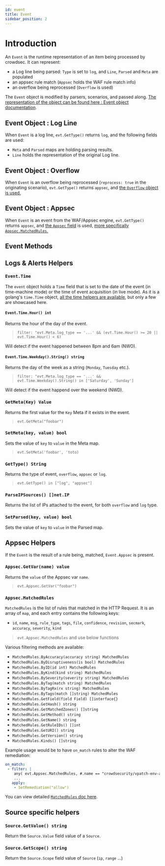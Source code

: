 ```yaml
---
id: event
title: Event
sidebar_position: 2
---
```


# Introduction

An `Event` is the runtime representation of an item being processed by crowdsec. It can represent:

 - a Log line being parsed: `Type` is set to `log`, and `Line`, `Parsed` and `Meta` are populated
 - an appsec rule match (`Appsec` holds the WAF rule match info)
 - an overflow being reprocessed (`Overflow` is used)


The `Event` object is modified by parsers, scenarios, and passed along. [The representation of the object can be found here : Event object documentation](https://pkg.go.dev/github.com/crowdsecurity/crowdsec/pkg/types#Event).



## Event Object : Log Line

When `Event` is a log line, `evt.GetType()` returns `log`, and the following fields are used:
 - `Meta` and `Parsed` maps are holding parsing results.
 - `Line` holds the representation of the original Log line.

## Event Object : Overflow

When `Event` is an overflow being reprocessed (`reprocess: true` in the originating scenario), `evt.GetType()` returns `appsec`, and [the `Overflow` object is used.](https://pkg.go.dev/github.com/crowdsecurity/crowdsec/pkg/types#RuntimeAlert)


## Event Object : Appsec

When `Event` is an event from the WAF/Appsec engine, `evt.GetType()` returns `appsec`, and [the `Appsec` field](https://pkg.go.dev/github.com/crowdsecurity/crowdsec/pkg/types#AppsecEvent) is used, [more specifically `Appsec.MatchedRules`.](https://pkg.go.dev/github.com/crowdsecurity/crowdsec/pkg/types#MatchedRules)


## Event Methods

## Logs & Alerts Helpers

### `Event.Time`

The `event` object holds a `Time` field that is set to the date of the event (in time-machine mode) or the time of event acquisition (in live mode). As it is a golang's `time.Time` object, [all the time helpers are available](https://pkg.go.dev/time#Time), but only a few are showcased here.

#### `Event.Time.Hour() int`

Returns the hour of the day of the event.

> `filter: "evt.Meta.log_type == '...' && (evt.Time.Hour() >= 20 || evt.Time.Hour() < 6)`

Will detect if the event happened between 8pm and 6am (NWO).

#### `Event.Time.Weekday().String() string`

Returns the day of the week as a string (`Monday`, `Tuesday` etc.).

> `filter: "evt.Meta.log_type == '...' && evt.Time.Weekday().String() in ['Saturday', 'Sunday']`

Will detect if the event happend over the weekend (NWD).

### `GetMeta(Key) Value`

Returns the first value for the `Key` Meta if it exists in the event.

> `evt.GetMeta("foobar")`

### `SetMeta(key, value) bool`

Sets the value of `key` to `value` in the Meta map.

> `evt.SetMeta('foobar', 'toto)`


### `GetType() String`

Returns the type of event, `overflow`, `appsec` or `log`.

> `evt.GetType() in ["log", "appsec"]`

### `ParseIPSources() []net.IP`

Returns the list of IPs attached to the event, for both `overflow` and `log` type.


### `SetParsed(key, value) bool`

Sets the value of `key` to `value` in the Parsed map.

## Appsec Helpers

If the `Event` is the result of a rule being, matched, `Event.Appsec` is present.

### `Appsec.GetVar(name) value`

Returns the `value` of the Appsec var `name`. 

> `evt.Appsec.GetVar("foobar")`

### `Appsec.MatchedRules`

`MatchedRules` is the list of rules that matched in the HTTP Request. It is an array of `map`, and each entry contains the following keys:

 - `id`, `name`, `msg`, `rule_type`, `tags`, `file`, `confidence`, `revision`, `secmark`, `accuracy`, `severity`, `kind`

> `evt.Appsec.MatchedRules` and use below functions

Various filtering methods are available:
 - `MatchedRules.ByAccuracy(accuracy string) MatchedRules`
 - `MatchedRules.ByDisruptiveness(is bool) MatchedRules`
 - `MatchedRules.ByID(id int) MatchedRules`
 - `MatchedRules.ByKind(kind string) MatchedRules`
 - `MatchedRules.BySeverity(severity string) MatchedRules`
 - `MatchedRules.ByTag(match string) MatchedRules`
 - `MatchedRules.ByTagRx(rx string) MatchedRules`
 - `MatchedRules.ByTags(match []string) MatchedRules`
 - `MatchedRules.GetField(field Field) []interface{}`
 - `MatchedRules.GetHash() string`
 - `MatchedRules.GetMatchedZones() []string`
 - `MatchedRules.GetMethod() string`
 - `MatchedRules.GetName() string`
 - `MatchedRules.GetRuleIDs() []int`
 - `MatchedRules.GetURI() string`
 - `MatchedRules.GetVersion() string`
 - `MatchedRules.Kinds() []string`

Example usage would be to have `on_match` rules to alter the WAF remediation:

```yaml
on_match:
 - filter: |
    any( evt.Appsec.MatchedRules, #.name == "crowdsecurity/vpatch-env-access") and
    ...
   apply:
    - SetRemediation("allow")
```

You can view detailed [`MatchedRules` doc here](https://pkg.go.dev/github.com/crowdsecurity/crowdsec/pkg/types#MatchedRules).

## Source specific helpers

### `Source.GetValue() string`

Return the `Source.Value` field value of a `Source`.

### `Source.GetScope() string`

Return the `Source.Scope` field value of `Source` (`ip`, `range` ...)


